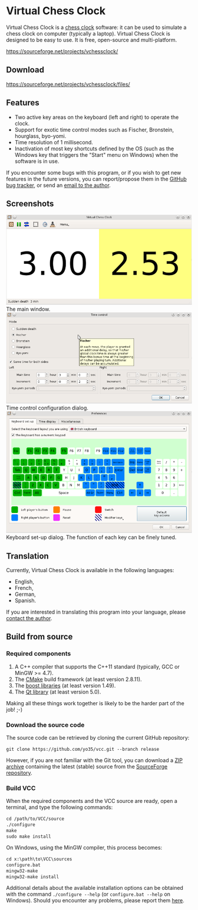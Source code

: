Virtual Chess Clock
===================

Virtual Chess Clock is a [chess clock](http://en.wikipedia.org/wiki/Chess_clock) software:
it can be used to simulate a chess clock on computer (typically a laptop).
Virtual Chess Clock is designed to be easy to use. It is free, open-source and multi-platform.

https://sourceforge.net/projects/vchessclock/



Download
--------

https://sourceforge.net/projects/vchessclock/files/



Features
--------

* Two active key areas on the keyboard (left and right) to operate the clock.
* Support for exotic time control modes such as Fischer, Bronstein, hourglass,
  byo-yomi.
* Time resolution of 1 millisecond.
* Inactivation of most key shortcuts defined by the OS (such as the Windows key
  that triggers the "Start" menu on Windows) when the software is in use.

If you encounter some bugs with this program, or if you wish to get new features
in the future versions, you can report/propose them
in the [GitHub bug tracker](https://github.com/yo35/vcc/issues),
or send an [email to the author](mailto:yo35@melix.net).



Screenshots
-----------

<img alt="Main window" src="screenshot_main_window.png" width="600" />  
The main window.

<img alt="Time control set-up" src="screenshot_time_control.png" width="600" />  
Time control configuration dialog.

<img alt="Keyboard set-up" src="screenshot_keyboard_setup.png" width="600" />  
Keyboard set-up dialog. The function of each key can be finely tuned.



Translation
-----------

Currently, Virtual Chess Clock is available in the following languages:

* English,
* French,
* German,
* Spanish.

If you are interested in translating this program into your language,
please [contact the author](mailto:yo35@melix.net).



Build from source
-----------------

### Required components ###

1. A C++ compiler that supports the C++11 standard (typically, GCC or MinGW >= 4.7).
2. The [CMake](http://www.cmake.org/) build framework (at least version 2.8.11).
3. The [boost libraries](http://www.boost.org/) (at least version 1.49).
4. The [Qt library](http://qt-project.org/) (at least version 5.0).

Making all these things work together is likely to be the harder part of the job! ;-)


### Download the source code ###

The source code can be retrieved by cloning the current GitHub repository:

```
git clone https://github.com/yo35/vcc.git --branch release
```

However, if you are not familiar with the Git tool, you can download a
[ZIP archive](https://sourceforge.net/projects/vchessclock/files/2.0-latest/virtual-chess-clock-2.0.0-Source.zip/download)
containing the latest (stable) source from the
[SourceForge repository](https://sourceforge.net/projects/vchessclock/).


### Build VCC ###

When the required components and the VCC source are ready, open a terminal,
and type the following commands:

```
cd /path/to/VCC/source
./configure
make
sudo make install
```

On Windows, using the MinGW compiler, this process becomes:

```
cd x:\path\to\VCC\sources
configure.bat
mingw32-make
mingw32-make install
```

Additional details about the available installation options can be obtained
with the command `./configure --help` (or `configure.bat --help` on Windows).
Should you encounter any problems, please report them
[here](https://github.com/yo35/vcc/issues).

